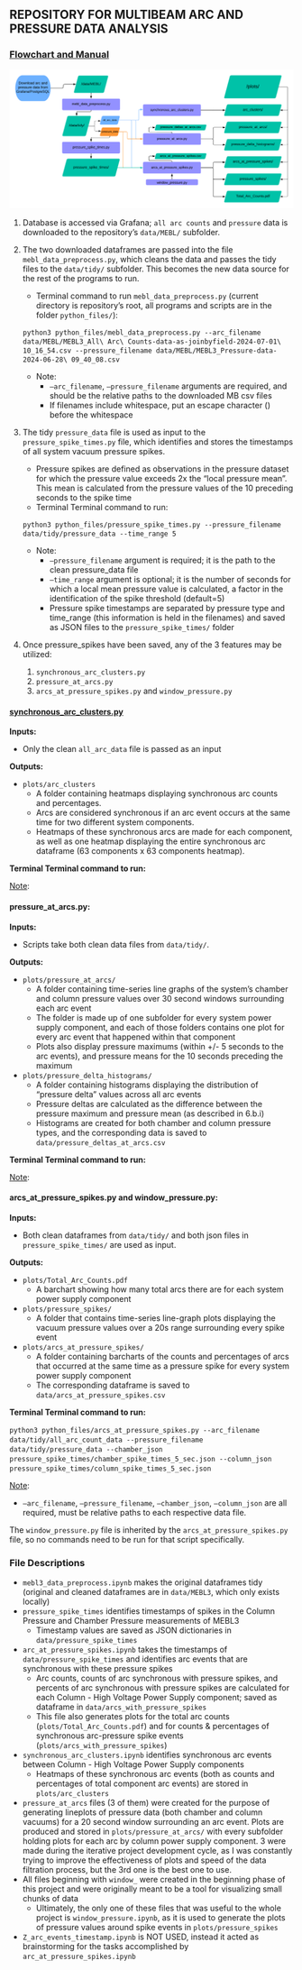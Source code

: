## REPOSITORY FOR MULTIBEAM ARC AND PRESSURE DATA ANALYSIS

### <ins>Flowchart and Manual</ins>
![Project Flowchart](WCMultibeamProjectFlowchart.png)

1. Database is accessed via Grafana; `all arc counts` and `pressure` data is downloaded to the repository’s `data/MEBL/` subfolder.

2. The two downloaded dataframes are passed into the file `mebl_data_preprocess.py`, which cleans the data and passes the tidy files to the `data/tidy/` subfolder. This becomes the new data source for the rest of the programs to run. 
    - Terminal command to run `mebl_data_preprocess.py` (current directory is repository’s root, all programs and scripts are in the folder `python_files/`):
    ```
    python3 python_files/mebl_data_preprocess.py --arc_filename data/MEBL/MEBL3_All\ Arc\ Counts-data-as-joinbyfield-2024-07-01\ 10_16_54.csv --pressure_filename data/MEBL/MEBL3_Pressure-data-2024-06-28\ 09_40_08.csv
    ``` 
    - Note: 
        - `–arc_filename`, `–pressure_filename` arguments are required, and should be the relative paths to the downloaded MB csv files 
        - If filenames include whitespace, put an escape character (\) before the whitespace
3. The tidy `pressure_data` file is used as input to the `pressure_spike_times.py` file, which identifies and stores the timestamps of all system vacuum pressure spikes.
    - Pressure spikes are defined as observations in the pressure dataset for which the pressure value exceeds 2x the “local pressure mean”. This mean is calculated from the pressure values of the 10 preceding seconds to the spike time
    - Terminal Terminal command to run: 
    ```
    python3 python_files/pressure_spike_times.py --pressure_filename data/tidy/pressure_data --time_range 5
    ```
    - Note: 
        - `–pressure_filename` argument is required; it is the path to the clean pressure_data file 
        - `–time_range` argument is optional; it is the number of seconds for which a local mean pressure value is calculated, a factor in the identification of the spike threshold (default=5)
        - Pressure spike timestamps are separated by pressure type and time_range (this information is held in the filenames) and saved as JSON files to the `pressure_spike_times/` folder
4. Once pressure_spikes have been saved, any of the 3 features may be utilized:
    1. `synchronous_arc_clusters.py`
    2. `pressure_at_arcs.py`
    3. `arcs_at_pressure_spikes.py` and `window_pressure.py`
#### <ins>synchronous_arc_clusters.py</ins>
**Inputs:**
- Only the clean `all_arc_data` file is passed as an input

**Outputs:**
- `plots/arc_clusters`
    - A folder containing heatmaps displaying synchronous arc counts and percentages. 
    - Arcs are considered synchronous if an arc event occurs at the same time for two different system components. 
    - Heatmaps of these synchronous arcs are made for each component, as well as one heatmap displaying the entire synchronous arc dataframe (63 components x 63 components heatmap).

**Terminal Terminal command to run:**

<ins>Note</ins>:

#### pressure_at_arcs.py:
**Inputs:**
- Scripts take both clean data files from `data/tidy/`.

**Outputs:**
- `plots/pressure_at_arcs/`
    - A folder containing time-series line graphs of the system’s chamber and column pressure values over 30 second windows surrounding each arc event
    - The folder is made up of one subfolder for every system power supply component, and each of those folders contains one plot for every arc event that happened within that component
    - Plots also display pressure maximums (within +/- 5 seconds to the arc events), and pressure means for the 10 seconds preceding the maximum
- `plots/pressure_delta_histograms/`
    - A folder containing histograms displaying the distribution of “pressure delta” values across all arc events
    - Pressure deltas are calculated as the difference between the pressure maximum and pressure mean (as described in 6.b.i)
    - Histograms are created for both chamber and column pressure types, and the corresponding data is saved to `data/pressure_deltas_at_arcs.csv`

**Terminal Terminal command to run:**

<ins>Note</ins>:

#### arcs_at_pressure_spikes.py and window_pressure.py:
**Inputs:**
- Both clean dataframes from `data/tidy/` and both json files in `pressure_spike_times/` are used as input.

**Outputs:**
- `plots/Total_Arc_Counts.pdf`
    - A barchart showing how many total arcs there are for each system power supply component
- `plots/pressure_spikes/`
    - A folder that contains time-series line-graph plots displaying the vacuum pressure values over a 20s range surrounding every spike event
- `plots/arcs_at_pressure_spikes/`
    - A folder containing barcharts of the counts and percentages of arcs that occurred at the same time as a pressure spike for every system power supply component 
    - The corresponding dataframe is saved to `data/arcs_at_pressure_spikes.csv`

**Terminal Terminal command to run:**

```python3 python_files/arcs_at_pressure_spikes.py --arc_filename data/tidy/all_arc_count_data --pressure_filename data/tidy/pressure_data --chamber_json pressure_spike_times/chamber_spike_times_5_sec.json --column_json pressure_spike_times/column_spike_times_5_sec.json```

<ins>Note</ins>: 
- `–arc_filename`, `–pressure_filename`, `–chamber_json`, `–column_json` are all required, must be relative paths to each respective data file.

The `window_pressure.py` file is inherited by the `arcs_at_pressure_spikes.py` file, so no commands need to be run for that script specifically.

### File Descriptions
- ```mebl3_data_preprocess.ipynb``` makes the original dataframes tidy (original and cleaned dataframes are in ```data/MEBL3```, which only exists locally)
- ```pressure_spike_times``` identifies timestamps of spikes in the Column Pressure and Chamber Pressure measurements of MEBL3
    * Timestamp values are saved as JSON dictionaries in ```data/pressure_spike_times```
- ```arc_at_pressure_spikes.ipynb``` takes the timestamps of ```data/pressure_spike_times``` and identifies arc events that are synchronous with these pressure spikes
    * Arc counts, counts of arc synchronous with pressure spikes, and percents of arc synchronous with pressure spikes are calculated for each Column - High Voltage Power Supply component; saved as dataframe in ```data/arcs_with_pressure_spikes```
    * This file also generates plots for the total arc counts (```plots/Total_Arc_Counts.pdf```) and for counts & percentages of synchronous arc-pressure spike events (```plots/arcs_with_pressure_spikes```)
- ```synchronous_arc_clusters.ipynb``` identifies synchronous arc events between Column - High Voltage Power Supply components
    * Heatmaps of these synchronous arc events (both as counts and percentages of total component arc events) are stored in ```plots/arc_clusters```
- ```pressure_at_arcs``` files (3 of them) were created for the purpose of generating lineplots of pressure data (both chamber and column vacuums) for a 20 second window surrounding an arc event. Plots are produced and stored in ```plots/pressure_at_arcs/``` with every subfolder holding plots for each arc by column power supply component. 3 were made during the iterative project development cycle, as I was constantly trying to improve the effectiveness of plots and speed of the data filtration process, but the 3rd one is the best one to use.
- All files beginning with ```window_``` were created in the beginning phase of this project and were originally meant to be a tool for visualizing small chunks of data
    * Ultimately, the only one of these files that was useful to the whole project is ```window_pressure.ipynb```, as it is used to generate the plots of pressure values around spike events in ```plots/pressure_spikes```
- ```Z_arc_events_timestamp.ipynb``` is NOT USED, instead it acted as brainstorming for the tasks accomplished by ```arc_at_pressure_spikes.ipynb```